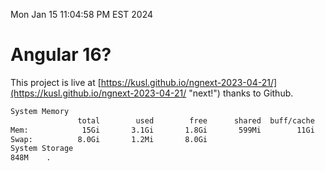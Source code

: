 Mon Jan 15 11:04:58 PM EST 2024

# Angular 16?


This project is live at [https://kusl.github.io/ngnext-2023-04-21/](https://kusl.github.io/ngnext-2023-04-21/ "next!") thanks to Github.

```bash
System Memory
               total        used        free      shared  buff/cache   available
Mem:            15Gi       3.1Gi       1.8Gi       599Mi        11Gi        12Gi
Swap:          8.0Gi       1.2Mi       8.0Gi
System Storage
848M	.
```

